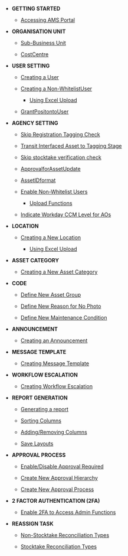 * **GETTING STARTED**

    * [Accessing AMS Portal](AccessingAMSPortal.md)


* **ORGANISATION UNIT**

    * [Sub-Business Unit](Sub-BusinessUnit.md)

    * [CostCentre](CostCentre.md)


* **USER SETTING**

    * [Creating a User](CreatingaUser.md)

    * [Creating a Non-WhitelistUser](CreatingaNon-WhitelistUser.md)

        * [Using Excel Upload](CreatingaNon-WhitelistUserusingEx.md)

    * [GrantPositontoUser](GrantpositiontoUser.md)


* **AGENCY SETTING**

    * [Skip Registration Tagging Check](SkipRegistrationTaggingCheck.md)

    * [Transit Interfaced Asset to Tagging Stage](TransitInterfacesAsset.md)

    * [Skip stocktake verification check](Skipstocktakeverificationcheck.md)

    * [ApprovalforAssetUpdate](ApprovalforAssetUpdate.md)

    * [AssetIDformat](AssetIDFormat.md)

    * [Enable Non-Whitelist Users](EnableNon-WhitelistUsers.md)

        * [Upload Functions](UploadFunctions.md)

    * [Indicate Workday CCM Level for AOs](IndicateWorkdayCCMLevelforAOs.md)


* **LOCATION**

    * [Creating a New Location](CreatingaNewLocation.md)

        * [Using Excel Upload](CreateNewLocationviaExcelUpload.md)


* **ASSET CATEGORY**

    * [Creating a New Asset Category](CreatingaNewAssetcategory.md)


* **CODE**

    * [Define New Asset Group](DefineNewAssetGroup.md)

    * [Define New Reason for No Photo](DefineNewReason.md)

    * [Define New Maintenance Condition](DefineNewMaintenanceCondition.md)


* **ANNOUNCEMENT**

    * [Creating an Announcement](CreatinganAnnouncement.md)


* **MESSAGE TEMPLATE**

    * [Creating Message Template](CreatingMessageTemplate.md)


* **WORKFLOW ESCALATION**

    * [Creating Workflow Escalation](CreatingWorkflowEscalation.md)


* **REPORT GENERATION**

    * [Generating a report](Generatingareport.md)

    * [Sorting Columns](SortingColumns.md)

    * [Adding/Removing Columns](AddRemoveColumns.md)

    * [Save Layouts](SaveLayouts.md)


* **APPROVAL PROCESS**

    * [Enable/Disable Approval Required](EnableDisable.md)

    * [Create New Approval Hierarchy](CreateNewApprovalHierarchy.md)

    * [Create New Approval Process](CreateNewApprovalProcess.md)


* **2 FACTOR AUTHENTICATION (2FA)**

    * [Enable 2FA to Access Admin Functions](Enable2FAtoAccessAdminFunctions.md)


* **REASSIGN TASK**

    * [Non-Stocktake Reconciliation Types](Non-StocktakeReconciliationTypes.md)

    * [Stocktake Reconciliation Types](StocktakeReconciliationTypes.md)